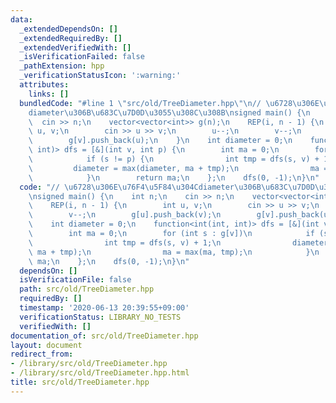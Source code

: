 ```yaml
---
data:
  _extendedDependsOn: []
  _extendedRequiredBy: []
  _extendedVerifiedWith: []
  _isVerificationFailed: false
  _pathExtension: hpp
  _verificationStatusIcon: ':warning:'
  attributes:
    links: []
  bundledCode: "#line 1 \"src/old/TreeDiameter.hpp\"\n// \u6728\u306E\u76F4\u5F84\u304C\
    diameter\u306B\u683C\u7D0D\u3055\u308C\u308B\nsigned main() {\n    int n;\n  \
    \  cin >> n;\n    vector<vector<int>> g(n);\n    REP(i, n - 1) {\n        int\
    \ u, v;\n        cin >> u >> v;\n        u--;\n        v--;\n        g[u].push_back(v);\n\
    \        g[v].push_back(u);\n    }\n    int diameter = 0;\n    function<int(int,\
    \ int)> dfs = [&](int v, int p) {\n        int ma = 0;\n        for (int s : g[v])\n\
    \            if (s != p) {\n                int tmp = dfs(s, v) + 1;\n       \
    \         diameter = max(diameter, ma + tmp);\n                ma = max(ma, tmp);\n\
    \            }\n        return ma;\n    };\n    dfs(0, -1);\n}\n"
  code: "// \u6728\u306E\u76F4\u5F84\u304Cdiameter\u306B\u683C\u7D0D\u3055\u308C\u308B\
    \nsigned main() {\n    int n;\n    cin >> n;\n    vector<vector<int>> g(n);\n\
    \    REP(i, n - 1) {\n        int u, v;\n        cin >> u >> v;\n        u--;\n\
    \        v--;\n        g[u].push_back(v);\n        g[v].push_back(u);\n    }\n\
    \    int diameter = 0;\n    function<int(int, int)> dfs = [&](int v, int p) {\n\
    \        int ma = 0;\n        for (int s : g[v])\n            if (s != p) {\n\
    \                int tmp = dfs(s, v) + 1;\n                diameter = max(diameter,\
    \ ma + tmp);\n                ma = max(ma, tmp);\n            }\n        return\
    \ ma;\n    };\n    dfs(0, -1);\n}\n"
  dependsOn: []
  isVerificationFile: false
  path: src/old/TreeDiameter.hpp
  requiredBy: []
  timestamp: '2020-06-13 20:39:55+09:00'
  verificationStatus: LIBRARY_NO_TESTS
  verifiedWith: []
documentation_of: src/old/TreeDiameter.hpp
layout: document
redirect_from:
- /library/src/old/TreeDiameter.hpp
- /library/src/old/TreeDiameter.hpp.html
title: src/old/TreeDiameter.hpp
---
```

